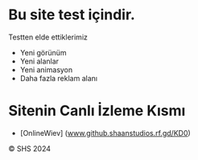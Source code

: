 # Bu site test içindir.
Testten elde ettiklerimiz
- Yeni görünüm
- Yeni alanlar
- Yeni animasyon
- Daha fazla reklam alanı

# Sitenin Canlı İzleme Kısmı
- [OnlineWiev] (www.github.shaanstudios.rf.gd/KD0)

&copy; SHS 2024